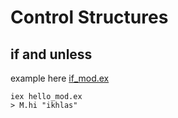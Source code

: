 # Control Structures

## if and unless

example here [if_mod.ex](if_mod.ex) 

```
iex hello_mod.ex
> M.hi "ikhlas"
```